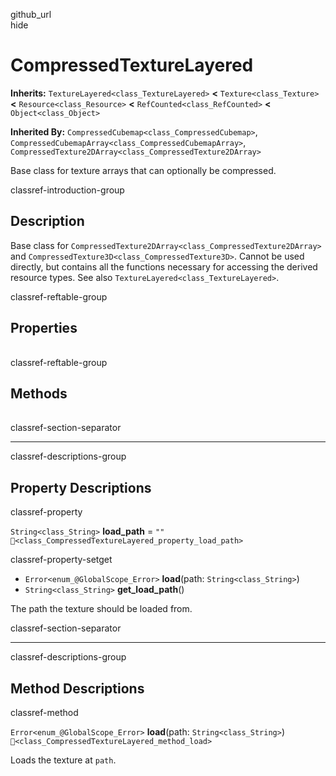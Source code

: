 github\_url  
hide

# CompressedTextureLayered

**Inherits:** `TextureLayered<class_TextureLayered>` **&lt;**
`Texture<class_Texture>` **&lt;** `Resource<class_Resource>` **&lt;**
`RefCounted<class_RefCounted>` **&lt;** `Object<class_Object>`

**Inherited By:** `CompressedCubemap<class_CompressedCubemap>`,
`CompressedCubemapArray<class_CompressedCubemapArray>`,
`CompressedTexture2DArray<class_CompressedTexture2DArray>`

Base class for texture arrays that can optionally be compressed.

classref-introduction-group

## Description

Base class for
`CompressedTexture2DArray<class_CompressedTexture2DArray>` and
`CompressedTexture3D<class_CompressedTexture3D>`. Cannot be used
directly, but contains all the functions necessary for accessing the
derived resource types. See also `TextureLayered<class_TextureLayered>`.

classref-reftable-group

## Properties

<table>
<tbody>
<tr>
</tr>
</tbody>
</table>

classref-reftable-group

## Methods

<table>
<tbody>
<tr>
</tr>
</tbody>
</table>

classref-section-separator

------------------------------------------------------------------------

classref-descriptions-group

## Property Descriptions

classref-property

`String<class_String>` **load\_path** = `""`
`🔗<class_CompressedTextureLayered_property_load_path>`

classref-property-setget

-   `Error<enum_@GlobalScope_Error>` **load**(path:
    `String<class_String>`)
-   `String<class_String>` **get\_load\_path**()

The path the texture should be loaded from.

classref-section-separator

------------------------------------------------------------------------

classref-descriptions-group

## Method Descriptions

classref-method

`Error<enum_@GlobalScope_Error>` **load**(path: `String<class_String>`)
`🔗<class_CompressedTextureLayered_method_load>`

Loads the texture at `path`.
